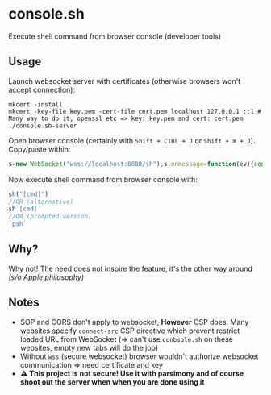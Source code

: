 # console.sh

Execute shell command from browser console (developer tools)

## Usage

Launch websocket server with certificates (otherwise browsers won't accept connection):
```shell
mkcert -install
mkcert -key-file key.pem -cert-file cert.pem localhost 127.0.0.1 ::1 # Many way to do it, openssl etc => key: key.pem and cert: cert.pem
./console.sh-server
```

Open browser console (certainly with `Shift + CTRL + J` or `Shift + ⌘ + J`). Copy/paste within:
```javascript
s=new WebSocket("wss://localhost:8080/sh"),s.onmessage=function(ev){console.log(ev.data)};function sh(cmd){s.send(cmd)};function promptsh(){cmd=prompt();s.send(cmd)};Object.defineProperty(window, 'psh', { get: promptsh });
```


Now execute shell command from browser console with:
```javascript
sh("[cmd]")
//OR (alternative)
sh`[cmd]`
//OR (prompted version)
`psh`
```

## Why?

Why not! The need does not inspire the feature, it's the other way around *(s/o Apple philosophy)*

## Notes
* SOP and CORS don't apply to websocket, **However** CSP does. Many websites specify `connect-src` CSP directive which prevent restrict loaded URL from WebSocket (⇒ can't use `conbsole.sh` on these websites, empty new tabs will do the job)
* Without `wss` (secure websocket) browser wouldn't authorize websocket communication ⇒ need certificate and key
* **⚠️ This project is not secure! Use it with parsimony and of course shoot out the server when when you are done using it**
